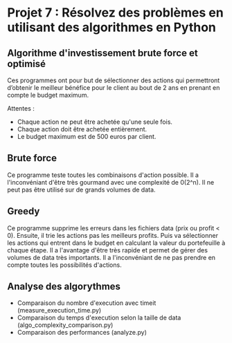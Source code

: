 # Projet 7 : Résolvez des problèmes en utilisant des algorithmes en Python
## Algorithme d'investissement brute force et optimisé

Ces programmes ont pour but de sélectionner des actions qui permettront d’obtenir le meilleur bénéfice pour le client au bout de 2 ans en prenant en compte le budget maximum.

Attentes : 
- Chaque action ne peut être achetée qu'une seule fois.
- Chaque action doit être achetée entièrement.
- Le budget maximum est de 500 euros par client.

## Brute force 
Ce programme teste toutes les combinaisons d'action possible.
Il a l'inconvéniant d'être très gourmand avec une complexité de 0(2^n).
Il ne peut pas être utilisé sur de grands volumes de data.

## Greedy
Ce programme supprime les erreurs dans les fichiers data (prix ou profit < 0).
Ensuite, il trie les actions pas les meilleurs profits.
Puis va sélectionner les actions qui entrent dans le budget en calculant la valeur du portefeuille à chaque étape. 
Il a l'avantage d'être très rapide et permet de gérer des volumes de data très importants.
Il a l'inconvéniant de ne pas prendre en compte toutes les possibilités d'actions.

## Analyse des algorythmes

- Comparaison du nombre d'execution avec timeit (measure_execution_time.py)
- Comparaison du temps d'execution selon la taille de data (algo_complexity_comparison.py)
- Comparaison des performances (analyze.py)
